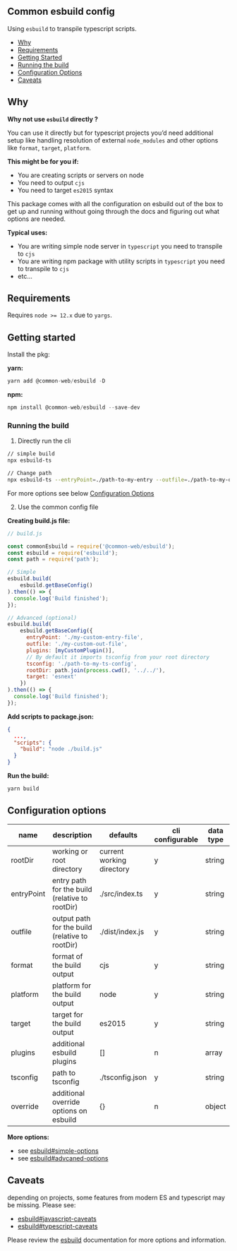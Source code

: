 ## Common esbuild config 

Using `esbuild` to transpile typescript scripts.

- [Why](#why)
- [Requirements](#requirements)
- [Getting Started](#getting-started)
- [Running the build](#running-the-build)
- [Configuration Options](#configuration-options)
- [Caveats](#caveats)

## Why

**Why not use `esbuild` directly ?**

You can use it directly but for typescript projects you’d need additional setup like
handling resolution of external `node_modules` and other options like `format`, `target`, `platform`.

**This might be for you if:**

- You are creating scripts or servers on node
- You need to output `cjs`
- You need to target `es2015` syntax

This package comes with all the configuration on esbuild out of the box to get up and running without going through the docs and figuring out what options are needed.

**Typical uses:**

- You are writing simple node server in `typescript` you need to transpile to `cjs`
- You are writing npm package with utility scripts in `typescript` you need to transpile to `cjs`
- etc...

## Requirements

Requires `node >= 12.x` due to `yargs`.

## Getting started

Install the pkg:

**yarn:**
```js
yarn add @common-web/esbuild -D
```

**npm:**

```js
npm install @common-web/esbuild --save-dev
```


### Running the build

1. Directly run the cli

```sh
// simple build
npx esbuild-ts

// Change path
npx esbuild-ts --entryPoint=./path-to-my-entry --outfile=./path-to-my-outfile
```

For more options see below [Configuration Options](#configuration-options)

2. Use the common config file

**Creating build.js file:**
```js
// build.js

const commonEsbuild = require('@common-web/esbuild');
const esbuild = require('esbuild');
const path = require('path');

// Simple
esbuild.build(
    esbuild.getBaseConfig()
).then(() => {
  console.log('Build finished');
});

// Advanced (optional)
esbuild.build(
    esbuild.getBaseConfig({
      entryPoint: './my-custom-entry-file',
      outfile: './my-custom-out-file',
      plugins: [myCustomPlugin()],
      // By default it imports tsconfig from your root directory
      tsconfig: './path-to-my-ts-config',
      rootDir: path.join(process.cwd(), '../../'),
      target: 'esnext'
    })
).then(() => {
  console.log('Build finished');
});
```

**Add scripts to package.json:**
```json
{
  ...,
  "scripts": {
    "build": "node ./build.js"
  }
}
```
**Run the build:**
```sh
yarn build
```

## Configuration options
| name  | description  |  defaults | cli configurable  | data type |
|---|---|---|---|---|
| rootDir | working or root directory |  current working directory |  y  | string | 
| entryPoint | entry path for the build (relative to rootDir)|  ./src/index.ts |  y  | string |
| outfile | output path for the build (relative to rootDir)|  ./dist/index.js |  y  | string|
| format | format of the build output |  cjs |  y  | string |
| platform | platform for the build output |  node |  y  | string |
| target | target for the build output |  es2015 |  y  | string |
| plugins | additional esbuild plugins |  [] |  n  | array |
| tsconfig | path to tsconfig |  ./tsconfig.json |  y  | string |
| override | additional override options on esbuild |  {} |  n  | object |

**More options:**

- see [esbuild#simple-options](https://esbuild.github.io/api/#simple-options)
- see [esbuild#advcaned-options](https://esbuild.github.io/api/#advanced-options)

## Caveats 

depending on projects, some features from modern ES and typescript may be missing. Please see:

- [esbuild#javascript-caveats](https://esbuild.github.io/content-types/#javascript-caveats)
- [esbuild#typescript-caveats](https://esbuild.github.io/content-types/#typescript-caveats)

Please review the [esbuild](https://esbuild.github.io/) documentation for more options and information.
